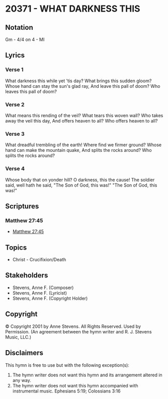 # 20371 - WHAT DARKNESS THIS

## Notation

Gm - 4/4 on 4 - MI

## Lyrics

### Verse 1

What darkness this while yet 'tis day? What brings this sudden gloom? Whose hand can stay the sun's glad ray, And leave this pall of doom? Who leaves this pall of doom?

### Verse 2

What means this rending of the veil? What tears this woven wall? Who takes away the veil this day, And offers heaven to all? Who offers heaven to all?

### Verse 3

What dreadful trembling of the earth! Where find we firmer ground? Whose hand can make the mountain quake, And splits the rocks around? Who splits the rocks around?

### Verse 4

Whose body that on yonder hill? O darkness, this the cause! The soldier said, well hath he said, "The Son of God, this was!" "The Son of God, this was!"


## Scriptures

### Matthew 27:45

- [Matthew 27:45](https://www.biblegateway.com/passage/?search=Matthew%2027%3A45)


## Topics

- Christ - Crucifixion/Death

## Stakeholders

- Stevens, Anne F. (Composer)
- Stevens, Anne F. (Lyricist)
- Stevens, Anne F. (Copyright Holder)

## Copyright

© Copyright 2001 by Anne Stevens. All Rights Reserved. Used by Permission.
(An agreement between the hymn writer and R. J. Stevens Music, LLC.)

## Disclaimers

This hymn is free to use but with the following exception(s):
1. The hymn writer does not want this hymn and its arrangement altered in any way.
2. The hymn writer does not want this hymn accompanied with instrumental music.
Ephesians 5:19; Colossians 3:16

